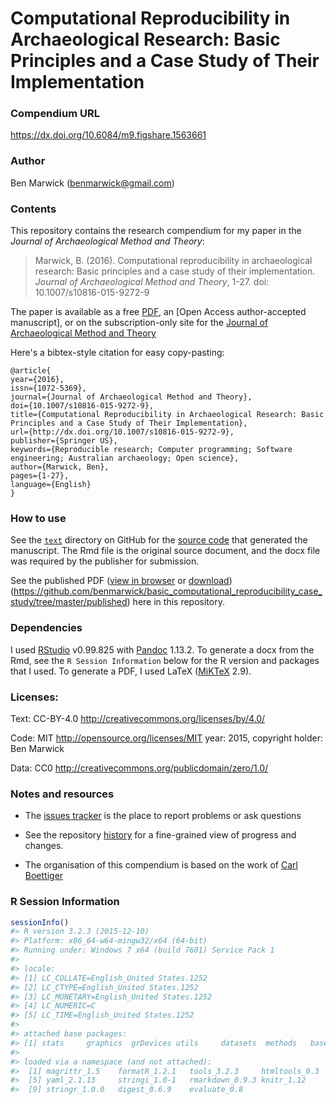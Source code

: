 <!-- README.md is generated from README.Rmd. Please edit that file -->
Computational Reproducibility in Archaeological Research: Basic Principles and a Case Study of Their Implementation
===================================================================================================================

### Compendium URL

<https://dx.doi.org/10.6084/m9.figshare.1563661>

### Author

Ben Marwick (<benmarwick@gmail.com>)

### Contents

This repository contains the research compendium for my paper in the *Journal of Archaeological Method and Theory*:

> Marwick, B. (2016). Computational reproducibility in archaeological research: Basic principles and a case study of their implementation. *Journal of Archaeological Method and Theory*, 1-27. doi: 10.1007/s10816-015-9272-9

The paper is available as a free [PDF](https://github.com/benmarwick/basic_computational_reproducibility_case_study/raw/master/published/Marwick_2016_basic_computational_reproducibility.pdf), an [Open Access author-accepted manuscript], or on the subscription-only site for the [Journal of Archaeological Method and Theory](http://link.springer.com/article/10.1007/s10816-015-9272-9)

Here's a bibtex-style citation for easy copy-pasting:

    @article{
    year={2016},
    issn={1072-5369},
    journal={Journal of Archaeological Method and Theory},
    doi={10.1007/s10816-015-9272-9},
    title={Computational Reproducibility in Archaeological Research: Basic Principles and a Case Study of Their Implementation},
    url={http://dx.doi.org/10.1007/s10816-015-9272-9},
    publisher={Springer US},
    keywords={Reproducible research; Computer programming; Software engineering; Australian archaeology; Open science},
    author={Marwick, Ben},
    pages={1-27},
    language={English}
    }

### How to use

See the [`text`](https://github.com/benmarwick/basic_computational_reproducibility_case_study/tree/master/text) directory on GitHub for the [source code](https://github.com/benmarwick/basic_computational_reproducibility_case_study/blob/master/text/basic_computational_reproducibility.Rmd) that generated the manuscript. The Rmd file is the original source document, and the docx file was required by the publisher for submission.

See the published PDF ([view in browser](https://github.com/benmarwick/basic_computational_reproducibility_case_study/blob/master/published/Marwick_2016_basic_computational_reproducibility.pdf) or [download](https://github.com/benmarwick/basic_computational_reproducibility_case_study/raw/master/published/Marwick_2016_basic_computational_reproducibility.pdf))(<https://github.com/benmarwick/basic_computational_reproducibility_case_study/tree/master/published>) here in this repository.

### Dependencies

I used [RStudio](http://rstudio.com/) v0.99.825 with [Pandoc](http://pandoc.org/) 1.13.2. To generate a docx from the Rmd, see the `R Session Information` below for the R version and packages that I used. To generate a PDF, I used LaTeX ([MiKTeX](http://miktex.org/) 2.9).

### Licenses:

Text: CC-BY-4.0 <http://creativecommons.org/licenses/by/4.0/>

Code: MIT <http://opensource.org/licenses/MIT> year: 2015, copyright holder: Ben Marwick

Data: CC0 <http://creativecommons.org/publicdomain/zero/1.0/>

### Notes and resources

-   The [issues tracker](https://github.com/benmarwick/basic_computational_reproducibility_case_study/issues) is the place to report problems or ask questions

-   See the repository [history](https://github.com/benmarwick/basic_computational_reproducibility_case_study/commits/master) for a fine-grained view of progress and changes.

-   The organisation of this compendium is based on the work of [Carl Boettiger](http://www.carlboettiger.info/)

### R Session Information

``` r
sessionInfo()
#> R version 3.2.3 (2015-12-10)
#> Platform: x86_64-w64-mingw32/x64 (64-bit)
#> Running under: Windows 7 x64 (build 7601) Service Pack 1
#> 
#> locale:
#> [1] LC_COLLATE=English_United States.1252 
#> [2] LC_CTYPE=English_United States.1252   
#> [3] LC_MONETARY=English_United States.1252
#> [4] LC_NUMERIC=C                          
#> [5] LC_TIME=English_United States.1252    
#> 
#> attached base packages:
#> [1] stats     graphics  grDevices utils     datasets  methods   base     
#> 
#> loaded via a namespace (and not attached):
#>  [1] magrittr_1.5    formatR_1.2.1   tools_3.2.3     htmltools_0.3  
#>  [5] yaml_2.1.13     stringi_1.0-1   rmarkdown_0.9.3 knitr_1.12     
#>  [9] stringr_1.0.0   digest_0.6.9    evaluate_0.8
```
